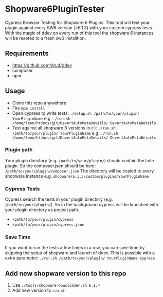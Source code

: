 
# Shopware6PluginTester
Cypress Browser Testing for Shopware 6 Plugins. This tool will test your plugin against every SW6 version (>6.1.3) with your custom cypress tests.
With the magic of ddev on every run of this tool the shopware 6 instances will be reseted to a fresh sw6 installtion.

## Requirements
- https://github.com/drud/ddev
- composer
- npm

## Usage
- Clone this repo anywehere
- Fire ```npm install```
- Open cypress to write tests: ```./setup.sh /path/to/your/plugin/ YourPluginName``` e.g. ```./run.sh /home/leon/htdocs/git/DevertAutoMetaDetails/ DevertAutoMetaDetails```
- Test against all shopware 6 versions in cli: ```./run.sh /path/to/your/plugin/ YourPluginName``` e.g. ```./run.sh /home/leon/htdocs/git/DevertAutoMetaDetails/ DevertAutoMetaDetails```

### Plugin path
Your plugin directory (e.g. ```/path/to/your/plugin/```) should contain the hole plugin. So the composer.json should be here: ```/path/to/your/plugin/composer.json```
The directory will be copied to every shopware instance e.g. ```shopware/6.1.3/custom/plugins/YourPluginName```

### Cypress Tests
Cypress search the tests in your plugin directory (e.g. ```/path/to/your/plugin/```). So in the background cypress will be launched with your plugin directory as project path.
- ```/path/to/your/plugin/cypress```
- ```/path/to/your/plugin/cypress.json```

### Save Time
If you want to run the tests a few times in a row, you can save time by skipping the setup of shopware and launch of ddev.
This is possible with a extra parameter:
```./run.sh /path/to/your/plugin/ YourPluginName cypress```

## Add new shopware version to this repo
1. Use ```./tools/shopware-downloader.sh 6.1.4```
2. Add new version to ```run.sh```